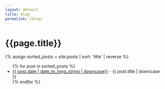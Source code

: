 ```yaml
---
layout: default
title: blog
permalink: /blog/
---
```

# {{page.title}}

{% assign sorted_posts = site.posts | sort: 'title' | reverse %}

<ul>
{% for post in sorted_posts %}
  <li> <a href="{{ post.url }}">{{ post.date | date_to_long_string | downcase}}</a> - {{ post.title | downcase }} </li>
{% endfor %}
</ul>